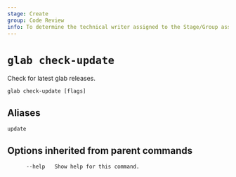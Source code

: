 ```yaml
---
stage: Create
group: Code Review
info: To determine the technical writer assigned to the Stage/Group associated with this page, see https://about.gitlab.com/handbook/product/ux/technical-writing/#assignments
---
```


<!--
This documentation is auto generated by a script.
Please do not edit this file directly. Run `make gen-docs` instead.
-->

# `glab check-update`

Check for latest glab releases.

```plaintext
glab check-update [flags]
```

## Aliases

```plaintext
update
```

## Options inherited from parent commands

```plaintext
      --help   Show help for this command.
```
